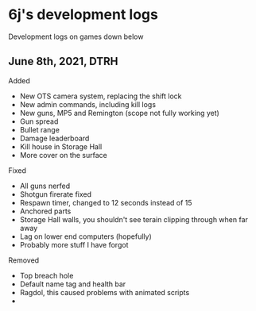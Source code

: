 # 6j's development logs
Development logs on games down below


## June 8th, 2021, DTRH

Added
- New OTS camera system, replacing the shift lock
- New admin commands, including kill logs
- New guns, MP5 and Remington (scope not fully working yet)
- Gun spread
- Bullet range
- Damage leaderboard
- Kill house in Storage Hall
- More cover on the surface

Fixed
- All guns nerfed
- Shotgun firerate fixed
- Respawn timer, changed to 12 seconds instead of 15
- Anchored parts
- Storage Hall walls, you shouldn't see terain clipping through when far away
- Lag on lower end computers (hopefully)
- Probably more stuff I have forgot

Removed
- Top breach hole
- Default name tag and health bar
- Ragdol, this caused problems with animated scripts
- 

